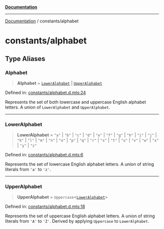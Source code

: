 [**Documentation**](../README.md)

---

[Documentation](../README.md) / constants/alphabet

# constants/alphabet

## Type Aliases

### Alphabet

> **Alphabet** = [`LowerAlphabet`](#loweralphabet) \| [`UpperAlphabet`](#upperalphabet)

Defined in: [constants/alphabet.d.mts:24](https://github.com/noshiro-pf/ts-type-forge/blob/main/src/constants/alphabet.d.mts#L24)

Represents the set of both lowercase and uppercase English alphabet letters.
A union of `LowerAlphabet` and `UpperAlphabet`.

---

### LowerAlphabet

> **LowerAlphabet** = `"a"` \| `"b"` \| `"c"` \| `"d"` \| `"e"` \| `"f"` \| `"g"` \| `"h"` \| `"i"` \| `"j"` \| `"k"` \| `"l"` \| `"m"` \| `"n"` \| `"o"` \| `"p"` \| `"q"` \| `"r"` \| `"s"` \| `"t"` \| `"u"` \| `"v"` \| `"w"` \| `"x"` \| `"y"` \| `"z"`

Defined in: [constants/alphabet.d.mts:6](https://github.com/noshiro-pf/ts-type-forge/blob/main/src/constants/alphabet.d.mts#L6)

Represents the set of lowercase English alphabet letters.
A union of string literals from `'a'` to `'z'`.

---

### UpperAlphabet

> **UpperAlphabet** = `Uppercase`\<[`LowerAlphabet`](#loweralphabet)\>

Defined in: [constants/alphabet.d.mts:18](https://github.com/noshiro-pf/ts-type-forge/blob/main/src/constants/alphabet.d.mts#L18)

Represents the set of uppercase English alphabet letters.
A union of string literals from `'A'` to `'Z'`.
Derived by applying `Uppercase` to `LowerAlphabet`.
